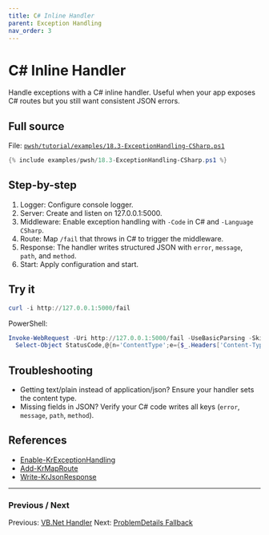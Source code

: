 ```yaml
---
title: C# Inline Handler
parent: Exception Handling
nav_order: 3
---
```


# C# Inline Handler

Handle exceptions with a C# inline handler. Useful when your app exposes C# routes but you still want consistent JSON errors.

## Full source

File: [`pwsh/tutorial/examples/18.3-ExceptionHandling-CSharp.ps1`][18.3-ExceptionHandling-CSharp.ps1]

```powershell
{% include examples/pwsh/18.3-ExceptionHandling-CSharp.ps1 %}
```

## Step-by-step

1. Logger: Configure console logger.
2. Server: Create and listen on 127.0.0.1:5000.
3. Middleware: Enable exception handling with `-Code` in C# and `-Language CSharp`.
4. Route: Map `/fail` that throws in C# to trigger the middleware.
5. Response: The handler writes structured JSON with `error`, `message`, `path`, and `method`.
6. Start: Apply configuration and start.

## Try it

```powershell
curl -i http://127.0.0.1:5000/fail
```

PowerShell:

```powershell
Invoke-WebRequest -Uri http://127.0.0.1:5000/fail -UseBasicParsing -SkipHttpErrorCheck |
  Select-Object StatusCode,@{n='ContentType';e={$_.Headers['Content-Type']}},Content
```

## Troubleshooting

- Getting text/plain instead of application/json? Ensure your handler sets the content type.
- Missing fields in JSON? Verify your C# code writes all keys (`error`, `message`, `path`, `method`).

## References

- [Enable-KrExceptionHandling][Enable-KrExceptionHandling]
- [Add-KrMapRoute][Add-KrMapRoute]
- [Write-KrJsonResponse][Write-KrJsonResponse]

---

### Previous / Next

Previous: [VB.Net Handler](./2.VBNet-Handler.md)
Next: [ProblemDetails Fallback](./4.ProblemDetails.md)

[18.3-ExceptionHandling-CSharp.ps1]: /pwsh/tutorial/examples/18.3-ExceptionHandling-CSharp.ps1
[Enable-KrExceptionHandling]: /pwsh/cmdlets/Enable-KrExceptionHandling
[Add-KrMapRoute]: /pwsh/cmdlets/Add-KrMapRoute
[Write-KrJsonResponse]: /pwsh/cmdlets/Write-KrJsonResponse
